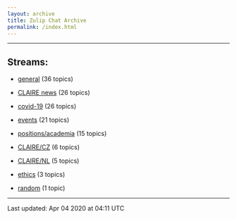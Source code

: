 ```yaml
---
layout: archive
title: Zulip Chat Archive
permalink: /index.html
---
```


---

## Streams:

* [general](stream/201199-general/index.html) (36 topics)

* [CLAIRE news](stream/201957-CLAIRE-news/index.html) (26 topics)

* [covid-19](stream/226112-covid-19/index.html) (26 topics)

* [events](stream/201207-events/index.html) (21 topics)

* [positions/academia](stream/203258-positions/academia/index.html) (15 topics)

* [CLAIRE/CZ](stream/203399-CLAIRE/CZ/index.html) (6 topics)

* [CLAIRE/NL](stream/203255-CLAIRE/NL/index.html) (5 topics)

* [ethics](stream/228366-ethics/index.html) (3 topics)

* [random](stream/202125-random/index.html) (1 topic)

<hr><p>Last updated: Apr 04 2020 at 04:11 UTC</p>